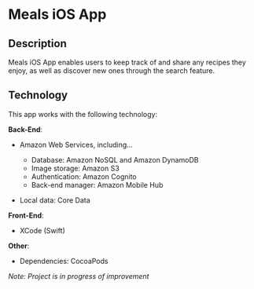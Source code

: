 # Meals iOS App #

## Description ##
Meals iOS App enables users to keep track of and share any recipes they enjoy, as well as discover new ones through the search feature. 

## Technology ##

This app works with the following technology:

**Back-End**:

+ Amazon Web Services, including...  
  + Database: Amazon NoSQL and Amazon DynamoDB  
  + Image storage: Amazon S3  
  + Authentication: Amazon Cognito  
  + Back-end manager: Amazon Mobile Hub

+ Local data: Core Data

**Front-End**: 

+ XCode (Swift)  

**Other**:

+ Dependencies: CocoaPods  

*Note: Project is in progress of improvement*